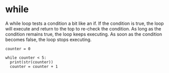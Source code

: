 ---
---

# while

A while loop tests a condition a bit like an if. If the condition is true, the loop will execute and return to the top to re-check the condition. As long as the condition remains true, the loop keeps executing. As soon as the condition becomes false, the loop stops executing.

~~~
counter = 0

while counter < 5:
  print(str(counter))
  counter = counter + 1
~~~
